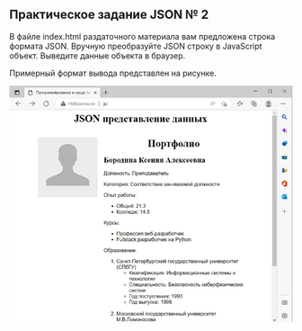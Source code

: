 <h2>Практическое задание JSON № 2</h2>

В файле index.html раздаточного материала вам предложена строка формата JSON. Вручную преобразуйте JSON строку в JavaScript объект. Выведите данные объекта в браузер.

Примерный формат вывода представлен на рисунке.

![Result](https://github.com/artexhibit/Fundamentals-of-algorithmization-and-programming/blob/main/JS/JSON/Lesson%202/Result.png)



